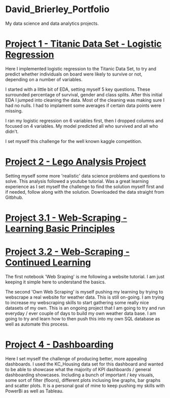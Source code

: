 # David_Brierley_Portfolio
My data science and data analytics projects. 



# [Project 1 - Titanic Data Set - Logistic Regression](https://github.com/Brierley77/Titanic-Data-Set/blob/main/Titanic%20Submission%20.ipynb)
Here I implemented logistic regression to the Titanic Data Set, to try and predict whether individuals on board were likely to survive or not, depending on a number of variables. 

I started with a little bit of EDA, setting myself 5 key questions. These surrounded percentage of survival, gender and class splits. 
After this initial EDA I jumped into cleaning the data. Most of the cleaning was making sure I had no nulls. I had to implament some averages if certain data points were missing. 

I ran my logistic regression on 6 variables first, then I dropped columns and focused on 4 variables. 
My model predicted all who survived and all who didn't.

I set myself this challenge for the well known kaggle competition.

# [Project 2 - Lego Analysis Project](https://github.com/Brierley77/Lego_Analysis_Project/blob/main/Lego%20Analysis%20Project%20.ipynb)
Setting myself some more 'realistic' data science problems and questions to solve. This analysis followed a youtube tutorial. Was a great learning experience as I set myself the challenge to find the solution myself first and if needed, follow along with the solution. Downloaded the data straight from Gitbhub.

# [Project 3.1 - Web-Scraping - Learning Basic Principles](https://github.com/Brierley77/Web_Scraping/blob/main/Web%20Scraping%20.ipynb)
# [Project 3.2 - Web-Scraping - Continued Learning](https://github.com/Brierley77/Web_Scraping/blob/main/Own%20Web%20Scarping.ipynb)
The first notebook 'Web Sraping' is me following a website tutorial. I am just keeping it simple here to understand the basics.

The second 'Own Web Scraping' is myself pushing my learning by trying to webscrape a real website for weather data. This is still on-going. I am trying to increase my webscraping skills to start gathering some really nice datasets of my own. This is an ongoing project that I am going to try and run everyday / ever couple of days to build my own weather data base. I am going to try and learn how to then push this into my own SQL database as well as automate this process. 

# [Project 4 - Dashboarding](https://github.com/Brierley77/PowerBi-Dashboarding/blob/main/House%20Data%20Dashboard.pdf)
Here I set myself the challenge of producing better, more appealing dashboards. I used the KC_Housing data set for this dashboard and wanted to be able to showcase what the majority of KPI dashboards / general dashboarding showcases. Including a bunch of important / key visuals, some sort of filter (floors), different plots inclusing line graphs, bar graphs and scatter plots. It is a personal goal of mine to keep pushing my skills with PowerBi as well as Tableau.
